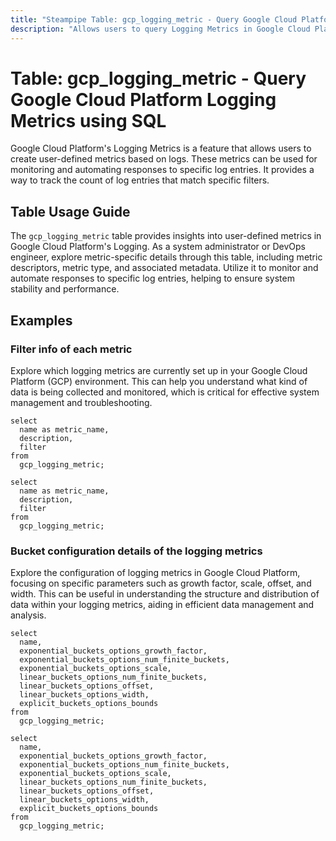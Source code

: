 ```yaml
---
title: "Steampipe Table: gcp_logging_metric - Query Google Cloud Platform Logging Metrics using SQL"
description: "Allows users to query Logging Metrics in Google Cloud Platform, specifically retrieving information about user-defined metrics based on logs, which can be used for monitoring and automating responses to specific log entries."
---
```


# Table: gcp_logging_metric - Query Google Cloud Platform Logging Metrics using SQL

Google Cloud Platform's Logging Metrics is a feature that allows users to create user-defined metrics based on logs. These metrics can be used for monitoring and automating responses to specific log entries. It provides a way to track the count of log entries that match specific filters.

## Table Usage Guide

The `gcp_logging_metric` table provides insights into user-defined metrics in Google Cloud Platform's Logging. As a system administrator or DevOps engineer, explore metric-specific details through this table, including metric descriptors, metric type, and associated metadata. Utilize it to monitor and automate responses to specific log entries, helping to ensure system stability and performance.

## Examples

### Filter info of each metric
Explore which logging metrics are currently set up in your Google Cloud Platform (GCP) environment. This can help you understand what kind of data is being collected and monitored, which is critical for effective system management and troubleshooting.

```sql+postgres
select
  name as metric_name,
  description,
  filter
from
  gcp_logging_metric;
```

```sql+sqlite
select
  name as metric_name,
  description,
  filter
from
  gcp_logging_metric;
```


### Bucket configuration details of the logging metrics
Explore the configuration of logging metrics in Google Cloud Platform, focusing on specific parameters such as growth factor, scale, offset, and width. This can be useful in understanding the structure and distribution of data within your logging metrics, aiding in efficient data management and analysis.

```sql+postgres
select
  name,
  exponential_buckets_options_growth_factor,
  exponential_buckets_options_num_finite_buckets,
  exponential_buckets_options_scale,
  linear_buckets_options_num_finite_buckets,
  linear_buckets_options_offset,
  linear_buckets_options_width,
  explicit_buckets_options_bounds
from
  gcp_logging_metric;
```

```sql+sqlite
select
  name,
  exponential_buckets_options_growth_factor,
  exponential_buckets_options_num_finite_buckets,
  exponential_buckets_options_scale,
  linear_buckets_options_num_finite_buckets,
  linear_buckets_options_offset,
  linear_buckets_options_width,
  explicit_buckets_options_bounds
from
  gcp_logging_metric;
```